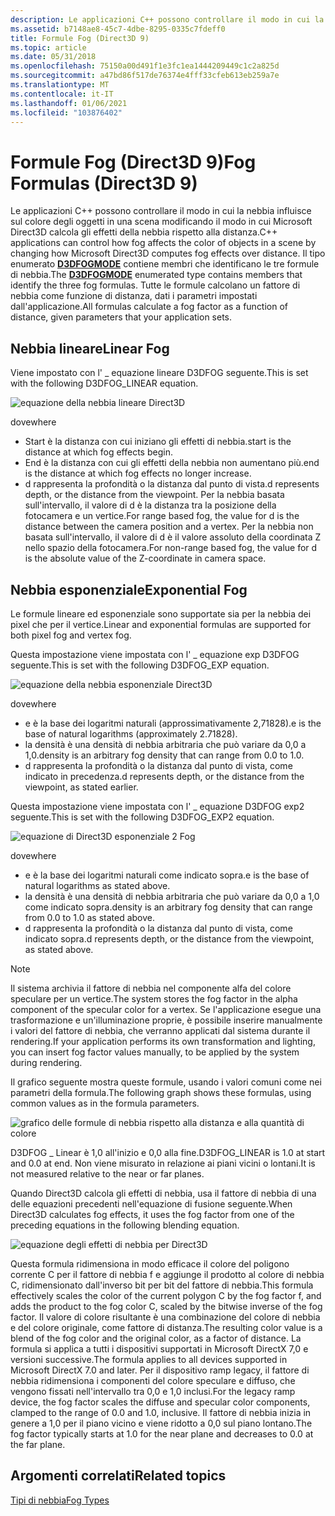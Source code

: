 ```yaml
---
description: Le applicazioni C++ possono controllare il modo in cui la nebbia influisce sul colore degli oggetti in una scena modificando il modo in cui Microsoft Direct3D calcola gli effetti della nebbia rispetto alla distanza.
ms.assetid: b7148ae8-45c7-4dbe-8295-0335c7fdeff0
title: Formule Fog (Direct3D 9)
ms.topic: article
ms.date: 05/31/2018
ms.openlocfilehash: 75150a00d491f1e3fc1ea1444209449c1c2a825d
ms.sourcegitcommit: a47bd86f517de76374e4fff33cfeb613eb259a7e
ms.translationtype: MT
ms.contentlocale: it-IT
ms.lasthandoff: 01/06/2021
ms.locfileid: "103876402"
---
```

# <a name="fog-formulas-direct3d-9"></a><span data-ttu-id="840a7-103">Formule Fog (Direct3D 9)</span><span class="sxs-lookup"><span data-stu-id="840a7-103">Fog Formulas (Direct3D 9)</span></span>

<span data-ttu-id="840a7-104">Le applicazioni C++ possono controllare il modo in cui la nebbia influisce sul colore degli oggetti in una scena modificando il modo in cui Microsoft Direct3D calcola gli effetti della nebbia rispetto alla distanza.</span><span class="sxs-lookup"><span data-stu-id="840a7-104">C++ applications can control how fog affects the color of objects in a scene by changing how Microsoft Direct3D computes fog effects over distance.</span></span> <span data-ttu-id="840a7-105">Il tipo enumerato [**D3DFOGMODE**](./d3dfogmode.md) contiene membri che identificano le tre formule di nebbia.</span><span class="sxs-lookup"><span data-stu-id="840a7-105">The [**D3DFOGMODE**](./d3dfogmode.md) enumerated type contains members that identify the three fog formulas.</span></span> <span data-ttu-id="840a7-106">Tutte le formule calcolano un fattore di nebbia come funzione di distanza, dati i parametri impostati dall'applicazione.</span><span class="sxs-lookup"><span data-stu-id="840a7-106">All formulas calculate a fog factor as a function of distance, given parameters that your application sets.</span></span>

## <a name="linear-fog"></a><span data-ttu-id="840a7-107">Nebbia lineare</span><span class="sxs-lookup"><span data-stu-id="840a7-107">Linear Fog</span></span>

<span data-ttu-id="840a7-108">Viene impostato con l' \_ equazione lineare D3DFOG seguente.</span><span class="sxs-lookup"><span data-stu-id="840a7-108">This is set with the following D3DFOG\_LINEAR equation.</span></span>

![equazione della nebbia lineare Direct3D](images/fogliner.png)

<span data-ttu-id="840a7-110">dove</span><span class="sxs-lookup"><span data-stu-id="840a7-110">where</span></span>

-   <span data-ttu-id="840a7-111">Start è la distanza con cui iniziano gli effetti di nebbia.</span><span class="sxs-lookup"><span data-stu-id="840a7-111">start is the distance at which fog effects begin.</span></span>
-   <span data-ttu-id="840a7-112">End è la distanza con cui gli effetti della nebbia non aumentano più.</span><span class="sxs-lookup"><span data-stu-id="840a7-112">end is the distance at which fog effects no longer increase.</span></span>
-   <span data-ttu-id="840a7-113">d rappresenta la profondità o la distanza dal punto di vista.</span><span class="sxs-lookup"><span data-stu-id="840a7-113">d represents depth, or the distance from the viewpoint.</span></span> <span data-ttu-id="840a7-114">Per la nebbia basata sull'intervallo, il valore di d è la distanza tra la posizione della fotocamera e un vertice.</span><span class="sxs-lookup"><span data-stu-id="840a7-114">For range based fog, the value for d is the distance between the camera position and a vertex.</span></span> <span data-ttu-id="840a7-115">Per la nebbia non basata sull'intervallo, il valore di d è il valore assoluto della coordinata Z nello spazio della fotocamera.</span><span class="sxs-lookup"><span data-stu-id="840a7-115">For non-range based fog, the value for d is the absolute value of the Z-coordinate in camera space.</span></span>

## <a name="exponential-fog"></a><span data-ttu-id="840a7-116">Nebbia esponenziale</span><span class="sxs-lookup"><span data-stu-id="840a7-116">Exponential Fog</span></span>

<span data-ttu-id="840a7-117">Le formule lineare ed esponenziale sono supportate sia per la nebbia dei pixel che per il vertice.</span><span class="sxs-lookup"><span data-stu-id="840a7-117">Linear and exponential formulas are supported for both pixel fog and vertex fog.</span></span>

<span data-ttu-id="840a7-118">Questa impostazione viene impostata con l' \_ equazione exp D3DFOG seguente.</span><span class="sxs-lookup"><span data-stu-id="840a7-118">This is set with the following D3DFOG\_EXP equation.</span></span>

![equazione della nebbia esponenziale Direct3D](images/fogexp.png)

<span data-ttu-id="840a7-120">dove</span><span class="sxs-lookup"><span data-stu-id="840a7-120">where</span></span>

-   <span data-ttu-id="840a7-121">e è la base dei logaritmi naturali (approssimativamente 2,71828).</span><span class="sxs-lookup"><span data-stu-id="840a7-121">e is the base of natural logarithms (approximately 2.71828).</span></span>
-   <span data-ttu-id="840a7-122">la densità è una densità di nebbia arbitraria che può variare da 0,0 a 1,0.</span><span class="sxs-lookup"><span data-stu-id="840a7-122">density is an arbitrary fog density that can range from 0.0 to 1.0.</span></span>
-   <span data-ttu-id="840a7-123">d rappresenta la profondità o la distanza dal punto di vista, come indicato in precedenza.</span><span class="sxs-lookup"><span data-stu-id="840a7-123">d represents depth, or the distance from the viewpoint, as stated earlier.</span></span>

<span data-ttu-id="840a7-124">Questa impostazione viene impostata con l' \_ equazione D3DFOG exp2 seguente.</span><span class="sxs-lookup"><span data-stu-id="840a7-124">This is set with the following D3DFOG\_EXP2 equation.</span></span>

![equazione di Direct3D esponenziale 2 Fog](images/fogexp2.png)

<span data-ttu-id="840a7-126">dove</span><span class="sxs-lookup"><span data-stu-id="840a7-126">where</span></span>

-   <span data-ttu-id="840a7-127">e è la base dei logaritmi naturali come indicato sopra.</span><span class="sxs-lookup"><span data-stu-id="840a7-127">e is the base of natural logarithms as stated above.</span></span>
-   <span data-ttu-id="840a7-128">la densità è una densità di nebbia arbitraria che può variare da 0,0 a 1,0 come indicato sopra.</span><span class="sxs-lookup"><span data-stu-id="840a7-128">density is an arbitrary fog density that can range from 0.0 to 1.0 as stated above.</span></span>
-   <span data-ttu-id="840a7-129">d rappresenta la profondità o la distanza dal punto di vista, come indicato sopra.</span><span class="sxs-lookup"><span data-stu-id="840a7-129">d represents depth, or the distance from the viewpoint, as stated above.</span></span>

> [!Note]  
> <span data-ttu-id="840a7-130">Il sistema archivia il fattore di nebbia nel componente alfa del colore speculare per un vertice.</span><span class="sxs-lookup"><span data-stu-id="840a7-130">The system stores the fog factor in the alpha component of the specular color for a vertex.</span></span> <span data-ttu-id="840a7-131">Se l'applicazione esegue una trasformazione e un'illuminazione proprie, è possibile inserire manualmente i valori del fattore di nebbia, che verranno applicati dal sistema durante il rendering.</span><span class="sxs-lookup"><span data-stu-id="840a7-131">If your application performs its own transformation and lighting, you can insert fog factor values manually, to be applied by the system during rendering.</span></span>

 

<span data-ttu-id="840a7-132">Il grafico seguente mostra queste formule, usando i valori comuni come nei parametri della formula.</span><span class="sxs-lookup"><span data-stu-id="840a7-132">The following graph shows these formulas, using common values as in the formula parameters.</span></span>

![grafico delle formule di nebbia rispetto alla distanza e alla quantità di colore](images/foggraph.png)

<span data-ttu-id="840a7-134">D3DFOG \_ Linear è 1,0 all'inizio e 0,0 alla fine.</span><span class="sxs-lookup"><span data-stu-id="840a7-134">D3DFOG\_LINEAR is 1.0 at start and 0.0 at end.</span></span> <span data-ttu-id="840a7-135">Non viene misurato in relazione ai piani vicini o lontani.</span><span class="sxs-lookup"><span data-stu-id="840a7-135">It is not measured relative to the near or far planes.</span></span>

<span data-ttu-id="840a7-136">Quando Direct3D calcola gli effetti di nebbia, usa il fattore di nebbia di una delle equazioni precedenti nell'equazione di fusione seguente.</span><span class="sxs-lookup"><span data-stu-id="840a7-136">When Direct3D calculates fog effects, it uses the fog factor from one of the preceding equations in the following blending equation.</span></span>

![equazione degli effetti di nebbia per Direct3D](images/fogcalc.png)

<span data-ttu-id="840a7-138">Questa formula ridimensiona in modo efficace il colore del poligono corrente C per il fattore di nebbia f e aggiunge il prodotto al colore di nebbia C, ridimensionato dall'inverso bit per bit del fattore di nebbia.</span><span class="sxs-lookup"><span data-stu-id="840a7-138">This formula effectively scales the color of the current polygon C by the fog factor f, and adds the product to the fog color C, scaled by the bitwise inverse of the fog factor.</span></span> <span data-ttu-id="840a7-139">Il valore di colore risultante è una combinazione del colore di nebbia e del colore originale, come fattore di distanza.</span><span class="sxs-lookup"><span data-stu-id="840a7-139">The resulting color value is a blend of the fog color and the original color, as a factor of distance.</span></span> <span data-ttu-id="840a7-140">La formula si applica a tutti i dispositivi supportati in Microsoft DirectX 7,0 e versioni successive.</span><span class="sxs-lookup"><span data-stu-id="840a7-140">The formula applies to all devices supported in Microsoft DirectX 7.0 and later.</span></span> <span data-ttu-id="840a7-141">Per il dispositivo ramp legacy, il fattore di nebbia ridimensiona i componenti del colore speculare e diffuso, che vengono fissati nell'intervallo tra 0,0 e 1,0 inclusi.</span><span class="sxs-lookup"><span data-stu-id="840a7-141">For the legacy ramp device, the fog factor scales the diffuse and specular color components, clamped to the range of 0.0 and 1.0, inclusive.</span></span> <span data-ttu-id="840a7-142">Il fattore di nebbia inizia in genere a 1,0 per il piano vicino e viene ridotto a 0,0 sul piano lontano.</span><span class="sxs-lookup"><span data-stu-id="840a7-142">The fog factor typically starts at 1.0 for the near plane and decreases to 0.0 at the far plane.</span></span>

## <a name="related-topics"></a><span data-ttu-id="840a7-143">Argomenti correlati</span><span class="sxs-lookup"><span data-stu-id="840a7-143">Related topics</span></span>

<dl> <dt>

[<span data-ttu-id="840a7-144">Tipi di nebbia</span><span class="sxs-lookup"><span data-stu-id="840a7-144">Fog Types</span></span>](fog-types.md)
</dt> </dl>

 

 
